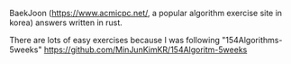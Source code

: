 BaekJoon (https://www.acmicpc.net/, a popular algorithm exercise site in korea) answers written in rust.

There are lots of easy exercises because I was following "154Algorithms-5weeks"
https://github.com/MinJunKimKR/154Algoritm-5weeks